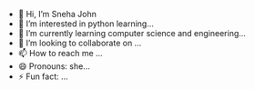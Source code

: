 - 👋 Hi, I’m Sneha John
- 👀 I’m interested in python learning...
- 🌱 I’m currently learning computer science and engineering...
- 💞️ I’m looking to collaborate on ...
- 📫 How to reach me ...
- 😄 Pronouns: she...
- ⚡ Fun fact: ...

<!---
SnehaJohn2004/SnehaJohn2004 is a ✨ special ✨ repository because its `README.md` (this file) appears on your GitHub profile.
You can click the Preview link to take a look at your changes.
--->
